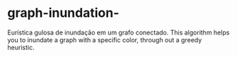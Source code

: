 # graph-inundation-
Eurística gulosa de inundação em um grafo conectado. 
This algorithm helps you to inundate a graph with a specific color, through out a greedy heuristic. 
